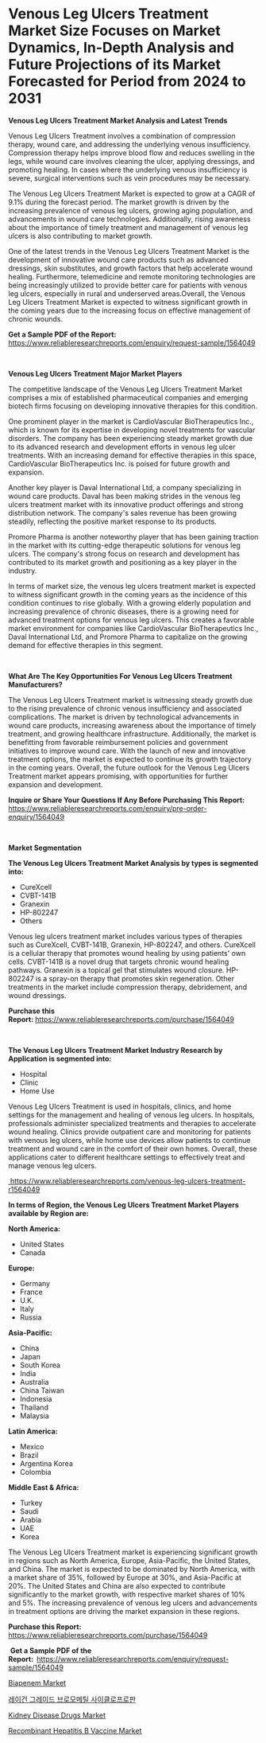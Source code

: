 <p><h1>Venous Leg Ulcers Treatment Market Size Focuses on Market Dynamics, In-Depth Analysis and Future Projections of its Market Forecasted for Period from 2024 to 2031</h1></p><p><strong>Venous Leg Ulcers Treatment Market Analysis and Latest Trends</strong></p>
<p><p>Venous Leg Ulcers Treatment involves a combination of compression therapy, wound care, and addressing the underlying venous insufficiency. Compression therapy helps improve blood flow and reduces swelling in the legs, while wound care involves cleaning the ulcer, applying dressings, and promoting healing. In cases where the underlying venous insufficiency is severe, surgical interventions such as vein procedures may be necessary.</p><p>The Venous Leg Ulcers Treatment Market is expected to grow at a CAGR of 9.1% during the forecast period. The market growth is driven by the increasing prevalence of venous leg ulcers, growing aging population, and advancements in wound care technologies. Additionally, rising awareness about the importance of timely treatment and management of venous leg ulcers is also contributing to market growth.</p><p>One of the latest trends in the Venous Leg Ulcers Treatment Market is the development of innovative wound care products such as advanced dressings, skin substitutes, and growth factors that help accelerate wound healing. Furthermore, telemedicine and remote monitoring technologies are being increasingly utilized to provide better care for patients with venous leg ulcers, especially in rural and underserved areas.Overall, the Venous Leg Ulcers Treatment Market is expected to witness significant growth in the coming years due to the increasing focus on effective management of chronic wounds.</p></p>
<p><strong>Get a Sample PDF of the Report:&nbsp;</strong> <a href="https://www.reliableresearchreports.com/enquiry/request-sample/1564049">https://www.reliableresearchreports.com/enquiry/request-sample/1564049</a></p>
<p>&nbsp;</p>
<p><strong>Venous Leg Ulcers Treatment Major Market Players</strong></p>
<p><p>The competitive landscape of the Venous Leg Ulcers Treatment Market comprises a mix of established pharmaceutical companies and emerging biotech firms focusing on developing innovative therapies for this condition. </p><p>One prominent player in the market is CardioVascular BioTherapeutics Inc., which is known for its expertise in developing novel treatments for vascular disorders. The company has been experiencing steady market growth due to its advanced research and development efforts in venous leg ulcer treatments. With an increasing demand for effective therapies in this space, CardioVascular BioTherapeutics Inc. is poised for future growth and expansion.</p><p>Another key player is Daval International Ltd, a company specializing in wound care products. Daval has been making strides in the venous leg ulcers treatment market with its innovative product offerings and strong distribution network. The company's sales revenue has been growing steadily, reflecting the positive market response to its products.</p><p>Promore Pharma is another noteworthy player that has been gaining traction in the market with its cutting-edge therapeutic solutions for venous leg ulcers. The company's strong focus on research and development has contributed to its market growth and positioning as a key player in the industry.</p><p>In terms of market size, the venous leg ulcers treatment market is expected to witness significant growth in the coming years as the incidence of this condition continues to rise globally. With a growing elderly population and increasing prevalence of chronic diseases, there is a growing need for advanced treatment options for venous leg ulcers. This creates a favorable market environment for companies like CardioVascular BioTherapeutics Inc., Daval International Ltd, and Promore Pharma to capitalize on the growing demand for effective therapies in this segment.</p></p>
<p>&nbsp;</p>
<p><strong>What Are The Key Opportunities For Venous Leg Ulcers Treatment Manufacturers?</strong></p>
<p><p>The Venous Leg Ulcers Treatment market is witnessing steady growth due to the rising prevalence of chronic venous insufficiency and associated complications. The market is driven by technological advancements in wound care products, increasing awareness about the importance of timely treatment, and growing healthcare infrastructure. Additionally, the market is benefitting from favorable reimbursement policies and government initiatives to improve wound care. With the launch of new and innovative treatment options, the market is expected to continue its growth trajectory in the coming years. Overall, the future outlook for the Venous Leg Ulcers Treatment market appears promising, with opportunities for further expansion and development.</p></p>
<p><strong>Inquire or Share Your Questions If Any Before Purchasing This Report:</strong> <a href="https://www.reliableresearchreports.com/enquiry/pre-order-enquiry/1564049">https://www.reliableresearchreports.com/enquiry/pre-order-enquiry/1564049</a></p>
<p>&nbsp;</p>
<p><strong>Market Segmentation</strong></p>
<p><strong>The Venous Leg Ulcers Treatment Market Analysis by types is segmented into:</strong></p>
<p><ul><li>CureXcell</li><li>CVBT-141B</li><li>Granexin</li><li>HP-802247</li><li>Others</li></ul></p>
<p><p>Venous leg ulcers treatment market includes various types of therapies such as CureXcell, CVBT-141B, Granexin, HP-802247, and others. CureXcell is a cellular therapy that promotes wound healing by using patients' own cells. CVBT-141B is a novel drug that targets chronic wound healing pathways. Granexin is a topical gel that stimulates wound closure. HP-802247 is a spray-on therapy that promotes skin regeneration. Other treatments in the market include compression therapy, debridement, and wound dressings.</p></p>
<p><strong>Purchase this Report:&nbsp;</strong><a href="https://www.reliableresearchreports.com/purchase/1564049">https://www.reliableresearchreports.com/purchase/1564049</a></p>
<p>&nbsp;</p>
<p><strong>The Venous Leg Ulcers Treatment Market Industry Research by Application is segmented into:</strong></p>
<p><ul><li>Hospital</li><li>Clinic</li><li>Home Use</li></ul></p>
<p><p>Venous Leg Ulcers Treatment is used in hospitals, clinics, and home settings for the management and healing of venous leg ulcers. In hospitals, professionals administer specialized treatments and therapies to accelerate wound healing. Clinics provide outpatient care and monitoring for patients with venous leg ulcers, while home use devices allow patients to continue treatment and wound care in the comfort of their own homes. Overall, these applications cater to different healthcare settings to effectively treat and manage venous leg ulcers.</p></p>
<p><a href="https://www.reliableresearchreports.com/venous-leg-ulcers-treatment-r1564049">&nbsp;https://www.reliableresearchreports.com/venous-leg-ulcers-treatment-r1564049</a></p>
<p><strong>In terms of Region, the Venous Leg Ulcers Treatment Market Players available by Region are:</strong></p>
<p>
    <p> <strong> North America: </strong>
        <ul>
            <li>United States</li>
            <li>Canada</li>
        </ul>
        </p> 
    <p> <strong> Europe: </strong>
        <ul>
            <li>Germany</li>
            <li>France</li>
            <li>U.K.</li>
            <li>Italy</li>
            <li>Russia</li>
        </ul>
        </p> 
    <p> <strong> Asia-Pacific: </strong>
        <ul>
            <li>China</li>
            <li>Japan</li>
            <li>South Korea</li>
            <li>India</li>
            <li>Australia</li>
            <li>China Taiwan</li>
            <li>Indonesia</li>
            <li>Thailand</li>
            <li>Malaysia</li>
        </ul>
        </p> 
    <p> <strong> Latin America: </strong>
        <ul>
            <li>Mexico</li>
            <li>Brazil</li>
            <li>Argentina Korea</li>
            <li>Colombia</li>
        </ul>
        </p> 
    <p> <strong> Middle East & Africa: </strong>
        <ul>
            <li>Turkey</li>
            <li>Saudi</li>
            <li>Arabia</li>
            <li>UAE</li>
            <li>Korea</li>
        </ul>
    </p>
    </p>
<p><p>The Venous Leg Ulcers Treatment market is experiencing significant growth in regions such as North America, Europe, Asia-Pacific, the United States, and China. The market is expected to be dominated by North America, with a market share of 35%, followed by Europe at 30%, and Asia-Pacific at 20%. The United States and China are also expected to contribute significantly to the market growth, with respective market shares of 10% and 5%. The increasing prevalence of venous leg ulcers and advancements in treatment options are driving the market expansion in these regions.</p></p>
<p><strong>Purchase this Report: </strong><a href="https://www.reliableresearchreports.com/purchase/1564049">https://www.reliableresearchreports.com/purchase/1564049</a></p>
<p>&nbsp;<strong>Get a Sample PDF of the Report:&nbsp;&nbsp;</strong><a href="https://www.reliableresearchreports.com/enquiry/request-sample/1564049">https://www.reliableresearchreports.com/enquiry/request-sample/1564049</a></p>
<p><strong></strong></p>
<p><p><a href="https://github.com/LeilaniWyman2021/Market-Research-Report-List-2/blob/main/biapenem-market.md">Biapenem Market</a></p><p><a href="https://github.com/mdmazharulnwr786/Market-Research-Report-List-2/blob/main/157928384325.md">레이건 그레이드 브로모메틸 사이클로프로판</a></p><p><a href="https://github.com/nhteumcc68/Market-Research-Report-List-1/blob/main/kidney-disease-drugs-market.md">Kidney Disease Drugs Market</a></p><p><a href="https://github.com/zolotuy145/Market-Research-Report-List-1/blob/main/recombinant-hepatitis-b-vaccine-market.md">Recombinant Hepatitis B Vaccine Market</a></p></p>